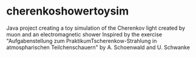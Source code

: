# cherenkoshowertoysim
Java project creating a toy simulation of the Cherenkov light created by muon and an electromagnetic shower
Inspired by the exercise "Aufgabenstellung zum PraktikumTscherenkow-Strahlung in atmospharischen Teilchenschauern" by A. Schoenwald and U. Schwanke
